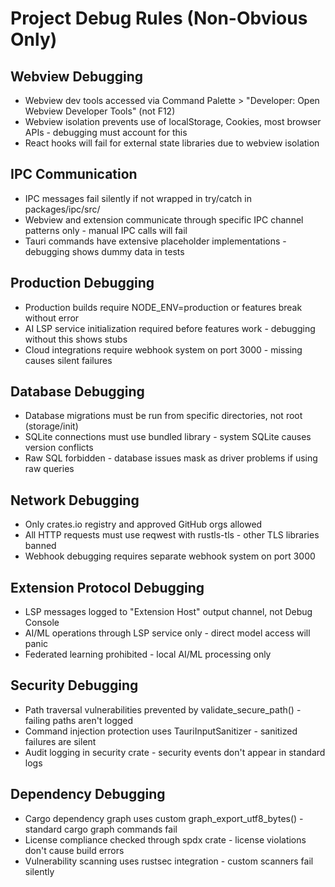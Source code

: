 # Project Debug Rules (Non-Obvious Only)

## Webview Debugging
- Webview dev tools accessed via Command Palette > "Developer: Open Webview Developer Tools" (not F12)
- Webview isolation prevents use of localStorage, Cookies, most browser APIs - debugging must account for this
- React hooks will fail for external state libraries due to webview isolation

## IPC Communication
- IPC messages fail silently if not wrapped in try/catch in packages/ipc/src/
- Webview and extension communicate through specific IPC channel patterns only - manual IPC calls will fail
- Tauri commands have extensive placeholder implementations - debugging shows dummy data in tests

## Production Debugging
- Production builds require NODE_ENV=production or features break without error
- AI LSP service initialization required before features work - debugging without this shows stubs
- Cloud integrations require webhook system on port 3000 - missing causes silent failures

## Database Debugging
- Database migrations must be run from specific directories, not root (storage/init)
- SQLite connections must use bundled library - system SQLite causes version conflicts
- Raw SQL forbidden - database issues mask as driver problems if using raw queries

## Network Debugging
- Only crates.io registry and approved GitHub orgs allowed
- All HTTP requests must use reqwest with rustls-tls - other TLS libraries banned
- Webhook debugging requires separate webhook system on port 3000

## Extension Protocol Debugging
- LSP messages logged to "Extension Host" output channel, not Debug Console
- AI/ML operations through LSP service only - direct model access will panic
- Federated learning prohibited - local AI/ML processing only

## Security Debugging
- Path traversal vulnerabilities prevented by validate_secure_path() - failing paths aren't logged
- Command injection protection uses TauriInputSanitizer - sanitized failures are silent
- Audit logging in security crate - security events don't appear in standard logs

## Dependency Debugging
- Cargo dependency graph uses custom graph_export_utf8_bytes() - standard cargo graph commands fail
- License compliance checked through spdx crate - license violations don't cause build errors
- Vulnerability scanning uses rustsec integration - custom scanners fail silently
